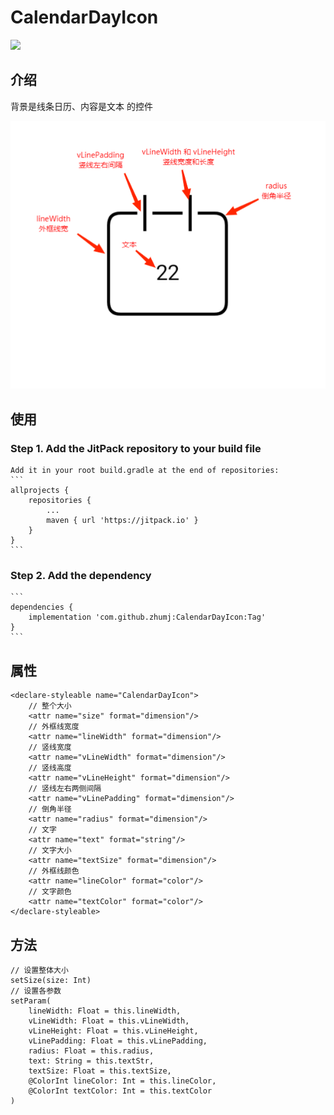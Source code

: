 # CalendarDayIcon
[![](https://jitpack.io/v/zhumj/CalendarDayIcon.svg)](https://jitpack.io/#zhumj/CalendarDayIcon)
## 介绍
背景是线条日历、内容是文本 的控件

![截图](./pic/pic.png)

## 使用
### Step 1. Add the JitPack repository to your build file
    Add it in your root build.gradle at the end of repositories:
    ```
    allprojects {
        repositories {
            ...
            maven { url 'https://jitpack.io' }
        }
    }
    ```

### Step 2. Add the dependency
    ```
    dependencies {
        implementation 'com.github.zhumj:CalendarDayIcon:Tag'
    }
    ```

## 属性
```
<declare-styleable name="CalendarDayIcon">
    // 整个大小
    <attr name="size" format="dimension"/>
    // 外框线宽度
    <attr name="lineWidth" format="dimension"/>
    // 竖线宽度
    <attr name="vLineWidth" format="dimension"/>
    // 竖线高度
    <attr name="vLineHeight" format="dimension"/>
    // 竖线左右两侧间隔
    <attr name="vLinePadding" format="dimension"/>
    // 倒角半径
    <attr name="radius" format="dimension"/>
    // 文字
    <attr name="text" format="string"/>
    // 文字大小
    <attr name="textSize" format="dimension"/>
    // 外框线颜色
    <attr name="lineColor" format="color"/>
    // 文字颜色
    <attr name="textColor" format="color"/>
</declare-styleable>
```

## 方法
```
// 设置整体大小
setSize(size: Int)
// 设置各参数
setParam(
    lineWidth: Float = this.lineWidth,
    vLineWidth: Float = this.vLineWidth,
    vLineHeight: Float = this.vLineHeight,
    vLinePadding: Float = this.vLinePadding,
    radius: Float = this.radius,
    text: String = this.textStr,
    textSize: Float = this.textSize,
    @ColorInt lineColor: Int = this.lineColor,
    @ColorInt textColor: Int = this.textColor
)
```
